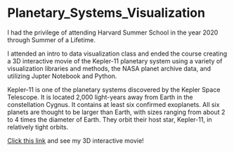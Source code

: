 # Planetary_Systems_Visualization

I had the privilege of attending Harvard Summer School in the year 2020 through Summer of a Lifetime. 

I attended an intro to data visualization class and ended the course creating a 3D interactive movie of the Kepler-11 planetary system using a variety of visualization libraries and methods, the NASA planet archive data, and utilizing Jupter Notebook and Python.

Kepler-11 is one of the planetary systems discovered by the Kepler Space Telescope. It is located 2,000 light-years away from Earth in the constellation Cygnus.
It contains at least six confirmed exoplanets. All six planets are thought to be larger than Earth, with sizes ranging from about 2 to 4 times the diameter of Earth. They orbit their host star, Kepler-11, in relatively tight orbits. 

[Click this link](https://sketchfab.com/3d-models/planet-system-bca11277cd2b4b079128997aa643a81a) and see my 3D interactive movie!
